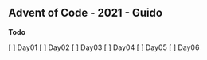 Advent of Code - 2021 - Guido
---

**Todo**

[ ] Day01
[ ] Day02
[ ] Day03
[ ] Day04
[ ] Day05
[ ] Day06
